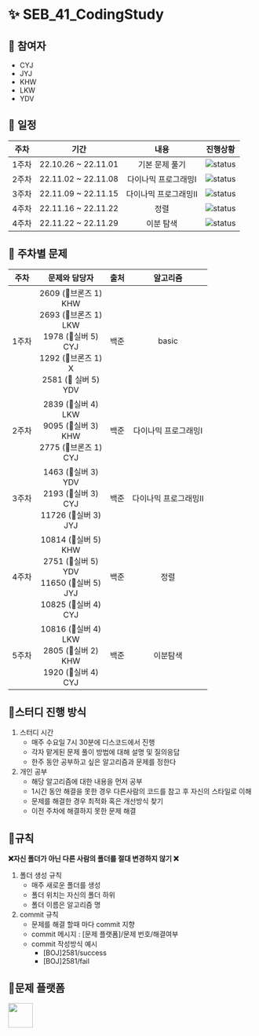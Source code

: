 # ✨ SEB_41_CodingStudy

## 🌟 참여자

- CYJ
- JYJ
- KHW
- LKW
- YDV

## 🌟 일정

| 주차  |         기간          |     내용      |       진행상황       |
|:---:|:-------------------:|:-----------:|:----------------:|
| 1주차 | 22.10.26 ~ 22.11.01 |  기본 문제 풀기   | ![status][DONE]  |
| 2주차 | 22.11.02 ~ 22.11.08 | 다이나믹 프로그래밍Ⅰ | ![status][DONE]  |
| 3주차 | 22.11.09 ~ 22.11.15 | 다이나믹 프로그래밍Ⅱ | ![status][DONE]  |
| 4주차 | 22.11.16 ~ 22.11.22 |     정렬      | ![status][DONE]  |
| 4주차 | 22.11.22 ~ 22.11.29 |    이분 탐색    | ![status][DOING] |

## 🌟 주차별 문제

| 주차  |                                                                           문제와 담당자                                                                            |    출처    |    알고리즘     |
|:---:|:------------------------------------------------------------------------------------------------------------------------------------------------------------:|:--------:|:-----------:|
| 1주차 | 2609 (🥉브론즈 1) <br/> KHW <br/> 2693 (🥉브론즈 1)  <br/> LKW <br/> 1978 (🥈실버 5)  <br/> CYJ  <br/> 1292 (🥉브론즈 1)  <br/> X <br/> 2581 (🥈 실버 5)  <br/> YDV <br/> | 백준 |    basic    |
| 2주차 |                                2839 (🥈실버 4) <br/> LKW <br/> 9095 (🥈실버 3)  <br/> KHW <br/> 2775 (🥉브론즈 1)  <br/> CYJ  <br/>                                 | 백준 | 다이나믹 프로그래밍Ⅰ |
| 3주차 |                                1463 (🥈실버 3) <br/> YDV <br/> 2193 (🥈실버 3)  <br/> CYJ <br/> 11726 (🥈실버 3)  <br/> JYJ  <br/>                                 | 백준 | 다이나믹 프로그래밍Ⅱ |
| 4주차 |                10814 (🥈실버 5) <br/> KHW <br/> 2751 (🥈실버 5)  <br/> YDV <br/> 11650 (🥈실버 5)  <br/> JYJ  <br/> 10825 (🥈실버 4)  <br/> CYJ <br/>                | 백준 |     정렬      |
| 5주차 |                                10816 (🥈실버 4) <br/> LKW <br/> 2805 (🥈실버 2)  <br/> KHW  <br/> 1920 (🥈실버 4)  <br/> CYJ <br/>                                 | 백준 |    이분탐색     |

## 🌟스터디 진행 방식

1. 스터디 시간
    - 매주 수요일 7시 30분에 디스코드에서 진행
    - 각자 맡게된 문제 풀이 방법에 대해 설명 및 질의응답
    - 한주 동안 공부하고 싶은 알고리즘과 문제를 정한다
2. 개인 공부
    - 해당 알고리즘에 대한 내용을 먼저 공부
    - 1시간 동안 해결을 못한 경우 다른사람의 코드를 참고 후 자신의 스타일로 이해
    - 문제를 해결한 경우 최적화 혹은 개선방식 찾기
    - 이전 주차에 해결하지 못한 문제 해결

## 🌟규칙

**❌자신 폴더가 아닌 다른 사람의 폴더를 절대 변경하지 않기 ❌**

1. 폴더 생성 규칙
    - 매주 새로운 폴더를 생성
    - 폴더 위치는 자신의 폴더 하위
    - 폴더 이름은 알고리즘 명
2. commit 규칙
    - 문제를 해결 할때 마다 commit 지향
    - commit 메시지 : [문제 플랫폼]/문제 번호/해결여부
    - commit 작성방식 예시
        - [BOJ]2581/success
        - [BOJ]2581/fail

## 🌟문제 플랫폼

<a href = "https://www.acmicpc.net/"><img src="https://d2gd6pc034wcta.cloudfront.net/images/logo@2x.png" height="50px"></a>

[TODO]: https://img.shields.io/badge/-TODO-DFFD26

[DOING]: https://img.shields.io/badge/-DOING-31AE0F

[DONE]: https://img.shields.io/badge/-DONE-0885CC
